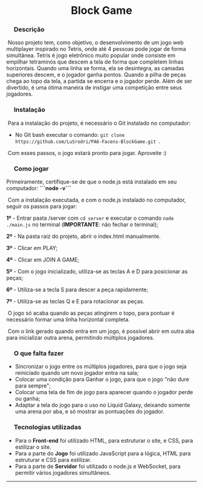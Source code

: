 

<h1 style="text-align: center;">Block Game</h1>



<h3 style="margin-left:20px;">Descrição</h3>

​	Nosso projeto tem, como objetivo, o desenvolvimento de um jogo web multiplayer inspirado no Tetris, onde até 4 pessoas pode jogar de forma simultânea. Tetris é jogo eletrônico muito popular onde consiste em empilhar tetraminós que descem a tela de forma que completem linhas horizontais. Quando uma linha se forma, ela se desintegra, as camadas superiores descem, e o jogador ganha pontos. Quando a pilha de peças chega ao topo da tela, a partida se encerra e o jogador perde. Além de ser divertido, é uma ótima maneira de instigar uma competição entre seus jogadores.



<h3 style="margin-left:20px;">Instalação</h3>

​	Para a instalação do projeto, é necessário o Git instalado no computador:

- No Git bash executar o comando: ```git clone https://github.com/LuSrodri/PA6-Facens-BlockGame.git ```.

​	Com esses passos, o jogo estará pronto para jogar. Aproveite :)



<h3 style="margin-left:20px;">Como jogar</h3>
​Primeiramente, certifique-se de que o node.js está instalado em seu computador:
<b>```node -v```</b>

​	Com a instalação executada, e com o node.js instalado no computador, seguir os passos para jogar:

<b>1º</b> - Entrar pasta /server com ```cd server``` e executar o comando ``` node ./main.js ``` no terminal (<b>IMPORTANTE</b>: não fechar o terminal);

<b>2º</b> - Na pasta raiz do projeto, abrir o index.html manualmente.

<b>3º</b> - Clicar em PLAY;

<b>4º</b> - Clicar em JOIN A GAME;

<b>5º</b> - Com o jogo inicializado, utiliza-se as teclas A e D para posicionar as peças;

<b>6º </b>- Utiliza-se a tecla S para descer a peça rapidamente;

<b>7º</b> - Utiliza-se as teclas Q e E para rotacionar as peças.

​	O jogo só acaba quando as peças atingirem o topo, para pontuar é necessário formar uma linha horizontal completa.

​	Com o link gerado quando entra em um jogo, é possível abrir em outra aba para inicializar outra arena, permitindo múltiplos jogadores.



<h3 style="margin-left:20px;">O que falta fazer</h3>

 - Sincronizar o jogo entre os múltiplos jogadores, para que o jogo seja reiniciado quando um novo jogador entra na sala;
 - Colocar uma condição para Ganhar o jogo, para que o jogo "não dure para sempre";
 - Colocar uma tela de fim de jogo para aparecer quando o jogador perde ou ganha;
 - Adaptar a tela do jogo para o uso no Liquid Galaxy, deixando somente uma arena por aba, e só mostrar as pontuações do jogador.



<h3 style="margin-left:20px;">Tecnologias utilizadas</h3>

- Para o <b>Front-end</b> foi utilizado HTML, para estruturar o site, e CSS, para estilizar o site.
- Para a parte do <b>Jogo</b> foi utilizado JavaScript para a lógica, HTML para estruturar e CSS para estilizar. 
- Para a parte de <b>Servidor</b> foi utilizado o node.js e WebSocket, para permitir vários jogadores simultâneos.



-------------------------------------------------------------------------------------------------------------------------------------------------------------------------------------------
